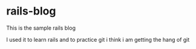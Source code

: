 # rails-blog
This is the sample rails blog

I used it to learn rails and to practice git
i think i am getting the hang of git
